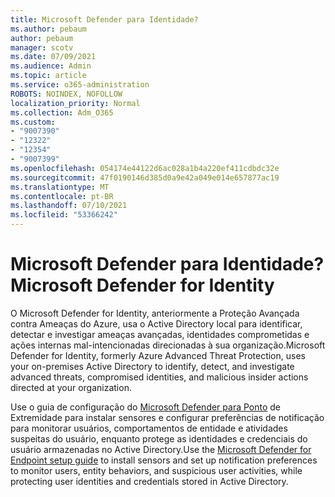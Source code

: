 ```yaml
---
title: Microsoft Defender para Identidade?
ms.author: pebaum
author: pebaum
manager: scotv
ms.date: 07/09/2021
ms.audience: Admin
ms.topic: article
ms.service: o365-administration
ROBOTS: NOINDEX, NOFOLLOW
localization_priority: Normal
ms.collection: Adm_O365
ms.custom:
- "9007390"
- "12322"
- "12354"
- "9007399"
ms.openlocfilehash: 054174e44122d6ac028a1b4a220ef411cdbdc32e
ms.sourcegitcommit: 47f0190146d385d0a9e42a049e014e657877ac19
ms.translationtype: MT
ms.contentlocale: pt-BR
ms.lasthandoff: 07/10/2021
ms.locfileid: "53366242"
---
```

# <a name="microsoft-defender-for-identity"></a><span data-ttu-id="9116f-102">Microsoft Defender para Identidade?</span><span class="sxs-lookup"><span data-stu-id="9116f-102">Microsoft Defender for Identity</span></span>

<span data-ttu-id="9116f-103">O Microsoft Defender for Identity, anteriormente a Proteção Avançada contra Ameaças do Azure, usa o Active Directory local para identificar, detectar e investigar ameaças avançadas, identidades comprometidas e ações internas mal-intencionadas direcionadas à sua organização.</span><span class="sxs-lookup"><span data-stu-id="9116f-103">Microsoft Defender for Identity, formerly Azure Advanced Threat Protection, uses your on-premises Active Directory to identify, detect, and investigate advanced threats, compromised identities, and malicious insider actions directed at your organization.</span></span> 

<span data-ttu-id="9116f-104">Use o guia de configuração do [Microsoft Defender para Ponto](https://admin.microsoft.com/adminportal/home#/modernonboarding/defenderatpsetup) de Extremidade para instalar sensores e configurar preferências de notificação para monitorar usuários, comportamentos de entidade e atividades suspeitas do usuário, enquanto protege as identidades e credenciais do usuário armazenadas no Active Directory.</span><span class="sxs-lookup"><span data-stu-id="9116f-104">Use the [‎Microsoft Defender for Endpoint‎ setup guide](https://admin.microsoft.com/adminportal/home#/modernonboarding/defenderatpsetup) to install sensors and set up notification preferences to monitor users, entity behaviors, and suspicious user activities, while protecting user identities and credentials stored in Active Directory.</span></span>
